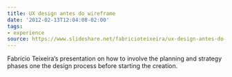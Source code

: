 ```yaml
---
title: UX design antes do wireframe
date: '2012-02-13T12:04:08-02:00'
tags:
- experience
source: https://www.slideshare.net/fabricioteixeira/ux-design-antes-do-wireframe
---
```

Fabrício Teixeira’s presentation on how to involve the planning and strategy phases one the design process before starting the creation.
